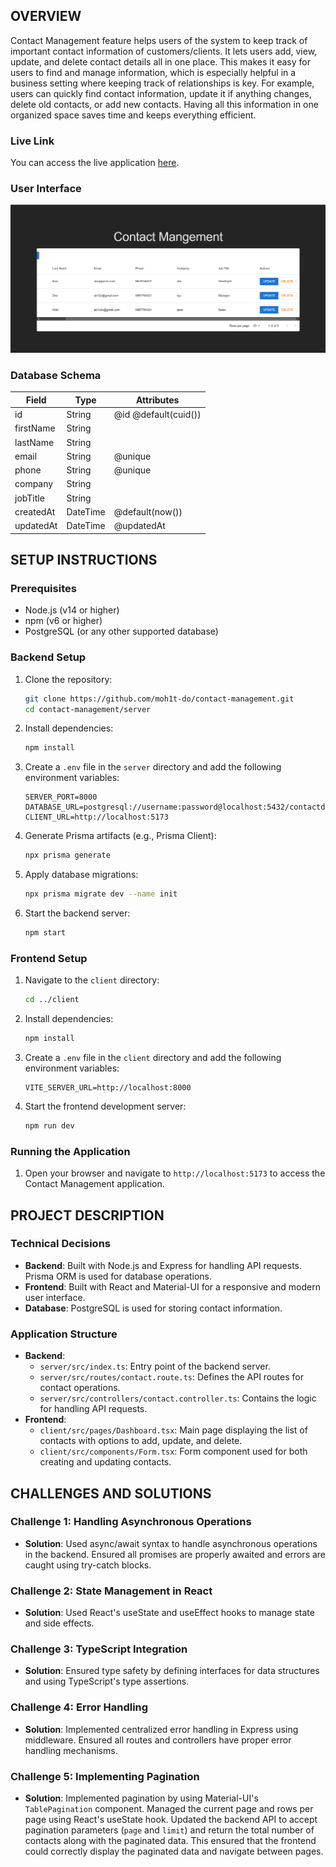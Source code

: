 ## OVERVIEW
Contact Management feature helps users of the system to keep track of important contact information of customers/clients. It lets users add, view, update, and delete contact details all in one place. This makes it easy for users to find and manage information, which is especially helpful in a business setting where keeping track of relationships is key. For example, users can quickly find contact information, update it if anything changes, delete old contacts, or add new contacts. Having all this information in one organized space saves time and keeps everything efficient.

### Live Link
You can access the live application [here](https://contact-management-neon-one.vercel.app).

### User Interface
![UI Screenshot](images/ui.png)

### Database Schema

| Field     | Type     | Attributes                |
|-----------|----------|---------------------------|
| id        | String   | @id @default(cuid())      |
| firstName | String   |                           |
| lastName  | String   |                           |
| email     | String   | @unique                   |
| phone     | String   | @unique                   |
| company   | String   |                           |
| jobTitle  | String   |                           |
| createdAt | DateTime | @default(now())           |
| updatedAt | DateTime | @updatedAt                |

## SETUP INSTRUCTIONS

### Prerequisites
- Node.js (v14 or higher)
- npm (v6 or higher)
- PostgreSQL (or any other supported database)

### Backend Setup
1. Clone the repository:
    ```sh
    git clone https://github.com/moh1t-do/contact-management.git
    cd contact-management/server
    ```

2. Install dependencies:
    ```sh
    npm install
    ```

3. Create a `.env` file in the `server` directory and add the following environment variables:
    ```env
    SERVER_PORT=8000
    DATABASE_URL=postgresql://username:password@localhost:5432/contactdb
    CLIENT_URL=http://localhost:5173
    ```

4. Generate Prisma artifacts (e.g., Prisma Client):
    ```sh
    npx prisma generate
    ```

5. Apply database migrations:
    ```sh
    npx prisma migrate dev --name init
    ```

6. Start the backend server:
    ```sh
    npm start
    ```

### Frontend Setup

1. Navigate to the `client` directory:
    ```sh
    cd ../client
    ```

2. Install dependencies:
    ```sh
    npm install
    ```

3. Create a `.env` file in the `client` directory and add the following environment variables:
    ```env
    VITE_SERVER_URL=http://localhost:8000
    ```

4. Start the frontend development server:
    ```sh
    npm run dev
    ```

### Running the Application
1. Open your browser and navigate to `http://localhost:5173` to access the Contact Management application.

## PROJECT DESCRIPTION

### Technical Decisions
- **Backend**: Built with Node.js and Express for handling API requests. Prisma ORM is used for database operations.
- **Frontend**: Built with React and Material-UI for a responsive and modern user interface.
- **Database**: PostgreSQL is used for storing contact information.

### Application Structure
- **Backend**:
  - `server/src/index.ts`: Entry point of the backend server.
  - `server/src/routes/contact.route.ts`: Defines the API routes for contact operations.
  - `server/src/controllers/contact.controller.ts`: Contains the logic for handling API requests.
- **Frontend**:
  - `client/src/pages/Dashboard.tsx`: Main page displaying the list of contacts with options to add, update, and delete.
  - `client/src/components/Form.tsx`: Form component used for both creating and updating contacts.

## CHALLENGES AND SOLUTIONS

### Challenge 1: Handling Asynchronous Operations
- **Solution**: Used async/await syntax to handle asynchronous operations in the backend. Ensured all promises are properly awaited and errors are caught using try-catch blocks.

### Challenge 2: State Management in React
- **Solution**: Used React's useState and useEffect hooks to manage state and side effects.

### Challenge 3: TypeScript Integration
- **Solution**: Ensured type safety by defining interfaces for data structures and using TypeScript's type assertions.

### Challenge 4: Error Handling
- **Solution**: Implemented centralized error handling in Express using middleware. Ensured all routes and controllers have proper error handling mechanisms.

### Challenge 5: Implementing Pagination
- **Solution**: Implemented pagination by using Material-UI's `TablePagination` component. Managed the current page and rows per page using React's useState hook. Updated the backend API to accept pagination parameters (`page` and `limit`) and return the total number of contacts along with the paginated data. This ensured that the frontend could correctly display the paginated data and navigate between pages.